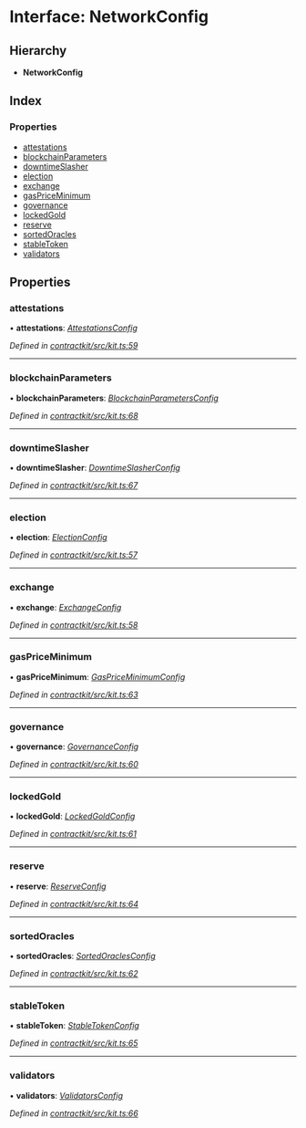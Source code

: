 # Interface: NetworkConfig

## Hierarchy

* **NetworkConfig**

## Index

### Properties

* [attestations](_kit_.networkconfig.md#attestations)
* [blockchainParameters](_kit_.networkconfig.md#blockchainparameters)
* [downtimeSlasher](_kit_.networkconfig.md#downtimeslasher)
* [election](_kit_.networkconfig.md#election)
* [exchange](_kit_.networkconfig.md#exchange)
* [gasPriceMinimum](_kit_.networkconfig.md#gaspriceminimum)
* [governance](_kit_.networkconfig.md#governance)
* [lockedGold](_kit_.networkconfig.md#lockedgold)
* [reserve](_kit_.networkconfig.md#reserve)
* [sortedOracles](_kit_.networkconfig.md#sortedoracles)
* [stableToken](_kit_.networkconfig.md#stabletoken)
* [validators](_kit_.networkconfig.md#validators)

## Properties

###  attestations

• **attestations**: *[AttestationsConfig](_wrappers_attestations_.attestationsconfig.md)*

*Defined in [contractkit/src/kit.ts:59](https://github.com/celo-org/celo-monorepo/blob/master/packages/sdk/contractkit/src/kit.ts#L59)*

___

###  blockchainParameters

• **blockchainParameters**: *[BlockchainParametersConfig](_wrappers_blockchainparameters_.blockchainparametersconfig.md)*

*Defined in [contractkit/src/kit.ts:68](https://github.com/celo-org/celo-monorepo/blob/master/packages/sdk/contractkit/src/kit.ts#L68)*

___

###  downtimeSlasher

• **downtimeSlasher**: *[DowntimeSlasherConfig](_wrappers_downtimeslasher_.downtimeslasherconfig.md)*

*Defined in [contractkit/src/kit.ts:67](https://github.com/celo-org/celo-monorepo/blob/master/packages/sdk/contractkit/src/kit.ts#L67)*

___

###  election

• **election**: *[ElectionConfig](_wrappers_election_.electionconfig.md)*

*Defined in [contractkit/src/kit.ts:57](https://github.com/celo-org/celo-monorepo/blob/master/packages/sdk/contractkit/src/kit.ts#L57)*

___

###  exchange

• **exchange**: *[ExchangeConfig](_wrappers_exchange_.exchangeconfig.md)*

*Defined in [contractkit/src/kit.ts:58](https://github.com/celo-org/celo-monorepo/blob/master/packages/sdk/contractkit/src/kit.ts#L58)*

___

###  gasPriceMinimum

• **gasPriceMinimum**: *[GasPriceMinimumConfig](_wrappers_gaspriceminimum_.gaspriceminimumconfig.md)*

*Defined in [contractkit/src/kit.ts:63](https://github.com/celo-org/celo-monorepo/blob/master/packages/sdk/contractkit/src/kit.ts#L63)*

___

###  governance

• **governance**: *[GovernanceConfig](_wrappers_governance_.governanceconfig.md)*

*Defined in [contractkit/src/kit.ts:60](https://github.com/celo-org/celo-monorepo/blob/master/packages/sdk/contractkit/src/kit.ts#L60)*

___

###  lockedGold

• **lockedGold**: *[LockedGoldConfig](_wrappers_lockedgold_.lockedgoldconfig.md)*

*Defined in [contractkit/src/kit.ts:61](https://github.com/celo-org/celo-monorepo/blob/master/packages/sdk/contractkit/src/kit.ts#L61)*

___

###  reserve

• **reserve**: *[ReserveConfig](_wrappers_reserve_.reserveconfig.md)*

*Defined in [contractkit/src/kit.ts:64](https://github.com/celo-org/celo-monorepo/blob/master/packages/sdk/contractkit/src/kit.ts#L64)*

___

###  sortedOracles

• **sortedOracles**: *[SortedOraclesConfig](_wrappers_sortedoracles_.sortedoraclesconfig.md)*

*Defined in [contractkit/src/kit.ts:62](https://github.com/celo-org/celo-monorepo/blob/master/packages/sdk/contractkit/src/kit.ts#L62)*

___

###  stableToken

• **stableToken**: *[StableTokenConfig](_wrappers_stabletokenwrapper_.stabletokenconfig.md)*

*Defined in [contractkit/src/kit.ts:65](https://github.com/celo-org/celo-monorepo/blob/master/packages/sdk/contractkit/src/kit.ts#L65)*

___

###  validators

• **validators**: *[ValidatorsConfig](_wrappers_validators_.validatorsconfig.md)*

*Defined in [contractkit/src/kit.ts:66](https://github.com/celo-org/celo-monorepo/blob/master/packages/sdk/contractkit/src/kit.ts#L66)*
